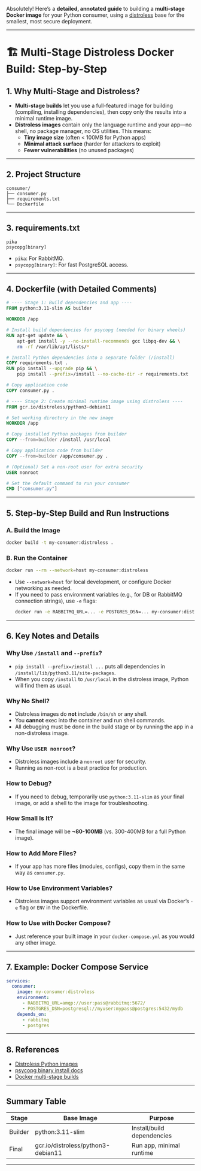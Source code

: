 Absolutely! Here’s a **detailed, annotated guide** to building a **multi-stage Docker image** for your Python consumer, using a [distroless](https://github.com/GoogleContainerTools/distroless) base for the smallest, most secure deployment.

---

# 🏗️ Multi-Stage Distroless Docker Build: Step-by-Step

## **1. Why Multi-Stage and Distroless?**

- **Multi-stage builds** let you use a full-featured image for building (compiling, installing dependencies), then copy only the results into a minimal runtime image.
- **Distroless images** contain only the language runtime and your app—no shell, no package manager, no OS utilities. This means:
  - **Tiny image size** (often < 100MB for Python apps)
  - **Minimal attack surface** (harder for attackers to exploit)
  - **Fewer vulnerabilities** (no unused packages)

---

## **2. Project Structure**

```
consumer/
├── consumer.py
├── requirements.txt
└── Dockerfile
```

---

## **3. requirements.txt**

```text
pika
psycopg[binary]
```
- `pika`: For RabbitMQ.
- `psycopg[binary]`: For fast PostgreSQL access.

---

## **4. Dockerfile (with Detailed Comments)**

```dockerfile
# ---- Stage 1: Build dependencies and app ----
FROM python:3.11-slim AS builder

WORKDIR /app

# Install build dependencies for psycopg (needed for binary wheels)
RUN apt-get update && \
    apt-get install -y --no-install-recommends gcc libpq-dev && \
    rm -rf /var/lib/apt/lists/*

# Install Python dependencies into a separate folder (/install)
COPY requirements.txt .
RUN pip install --upgrade pip && \
    pip install --prefix=/install --no-cache-dir -r requirements.txt

# Copy application code
COPY consumer.py .

# ---- Stage 2: Create minimal runtime image using distroless ----
FROM gcr.io/distroless/python3-debian11

# Set working directory in the new image
WORKDIR /app

# Copy installed Python packages from builder
COPY --from=builder /install /usr/local

# Copy application code from builder
COPY --from=builder /app/consumer.py .

# (Optional) Set a non-root user for extra security
USER nonroot

# Set the default command to run your consumer
CMD ["consumer.py"]
```

---

## **5. Step-by-Step Build and Run Instructions**

### **A. Build the Image**

```bash
docker build -t my-consumer:distroless .
```

### **B. Run the Container**

```bash
docker run --rm --network=host my-consumer:distroless
```
- Use `--network=host` for local development, or configure Docker networking as needed.
- If you need to pass environment variables (e.g., for DB or RabbitMQ connection strings), use `-e` flags:
  ```bash
  docker run -e RABBITMQ_URL=... -e POSTGRES_DSN=... my-consumer:distroless
  ```

---

## **6. Key Notes and Details**

### **Why Use `/install` and `--prefix`?**
- `pip install --prefix=/install ...` puts all dependencies in `/install/lib/python3.11/site-packages`.
- When you copy `/install` to `/usr/local` in the distroless image, Python will find them as usual.

### **Why No Shell?**
- Distroless images do **not** include `/bin/sh` or any shell.
- You **cannot** exec into the container and run shell commands.
- All debugging must be done in the build stage or by running the app in a non-distroless image.

### **Why Use `USER nonroot`?**
- Distroless images include a `nonroot` user for security.
- Running as non-root is a best practice for production.

### **How to Debug?**
- If you need to debug, temporarily use `python:3.11-slim` as your final image, or add a shell to the image for troubleshooting.

### **How Small Is It?**
- The final image will be **~80-100MB** (vs. 300-400MB for a full Python image).

### **How to Add More Files?**
- If your app has more files (modules, configs), copy them in the same way as `consumer.py`.

### **How to Use Environment Variables?**
- Distroless images support environment variables as usual via Docker’s `-e` flag or `ENV` in the Dockerfile.

### **How to Use with Docker Compose?**
- Just reference your built image in your `docker-compose.yml` as you would any other image.

---

## **7. Example: Docker Compose Service**

```yaml
services:
  consumer:
    image: my-consumer:distroless
    environment:
      - RABBITMQ_URL=amqp://user:pass@rabbitmq:5672/
      - POSTGRES_DSN=postgresql://myuser:mypass@postgres:5432/mydb
    depends_on:
      - rabbitmq
      - postgres
```

---

## **8. References**

- [Distroless Python images](https://github.com/GoogleContainerTools/distroless/blob/main/examples/python3.Dockerfile)
- [psycopg binary install docs](https://www.psycopg.org/psycopg3/docs/basic/install.html#binary-install)
- [Docker multi-stage builds](https://docs.docker.com/build/building/multi-stage/)

---

## **Summary Table**

| Stage      | Base Image                | Purpose                        |
|------------|--------------------------|--------------------------------|
| Builder    | python:3.11-slim         | Install/build dependencies     |
| Final      | gcr.io/distroless/python3-debian11 | Run app, minimal runtime      |

---